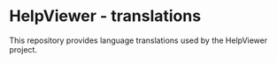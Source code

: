 # HelpViewer - translations

This repository provides language translations used by the HelpViewer project.